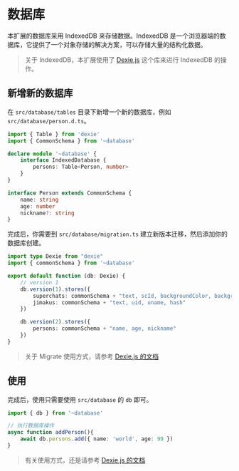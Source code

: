 # 数据库

本扩展的数据库采用 IndexedDB 来存储数据。IndexedDB 是一个浏览器端的数据库，它提供了一个对象存储的解决方案，可以存储大量的结构化数据。

> 关于 IndexedDB，本扩展使用了 [Dexie.js](https://dexie.org/) 这个库来进行 IndexedDB 的操作。

## 新增新的数据库

在 `src/database/tables` 目录下新增一个新的数据库，例如 `src/database/person.d.ts`。

```ts
import { Table } from 'dexie'
import { CommonSchema } from '~database'

declare module '~database' {
    interface IndexedDatabase {
        persons: Table<Person, number>
    }
}

interface Person extends CommonSchema {
    name: string
    age: number
    nickname?: string
}
```

完成后，你需要到 `src/database/migration.ts` 建立新版本迁移，然后添加你的数据库创建。

```ts
import type Dexie from "dexie"
import { commonSchema } from '~database'

export default function (db: Dexie) {
    // version 1
    db.version(1).stores({
        superchats: commonSchema + "text, scId, backgroundColor, backgroundImage, backgroundHeaderColor, userIcon, nameColor, uid, uname, price, message, hash, timestamp",
        jimakus: commonSchema + "text, uid, uname, hash"
    })

    db.version(2).stores({
        persons: commonSchema + "name, age, nickname"
    })
}
```

> 关于 Migrate 使用方式，请参考 [Dexie.js 的文档](https://dexie.org/docs/Tutorial/Understanding-the-basics#changing-a-few-tables-only)

## 使用

完成后，使用只需要使用 `src/database` 的 `db` 即可。

```ts
import { db } from '~database'

// 执行数据库操作
async function addPerson(){
    await db.persons.add({ name: 'world', age: 99 })
}

```

> 有关使用方式，还是请参考 [Dexie.js 的文档](https://dexie.org/docs/Collection/Collection)

